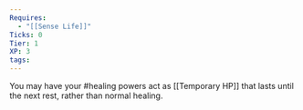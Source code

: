 ```yaml
---
Requires:
  - "[[Sense Life]]"
Ticks: 0
Tier: 1
XP: 3
tags:
---
```

You may have your #healing powers act as [[Temporary HP]] that lasts until the next rest, rather than normal healing.